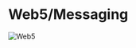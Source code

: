 # Web5/Messaging 

![Web5](https://cdn.loom.com/images/originals/16e4700809cc46909464c349450528d9.jpg?Policy=eyJTdGF0ZW1lbnQiOlt7IlJlc291cmNlIjoiaHR0cHM6Ly9jZG4ubG9vbS5jb20vaW1hZ2VzL29yaWdpbmFscy8xNmU0NzAwODA5Y2M0NjkwOTQ2NGMzNDk0NTA1MjhkOS5qcGciLCJDb25kaXRpb24iOnsiRGF0ZUxlc3NUaGFuIjp7IkFXUzpFcG9jaFRpbWUiOjE2ODY4MzY1NjB9fX1dfQ__&Key-Pair-Id=APKAJQIC5BGSW7XXK7FQ&Signature=LUXTGyPha1RL1CI9lRhpG%7EEnQY4u3Wq3An0iHryZuUS3U0BbB3aGCNN7XFQ5%7ENhiGH6XuhuQTMVSWm%7E6xx2iMhkuGKLE7pZVvvT44W1oTxPcFTTkwwxwHHYdxD520gWOpjWCUtu8haYRB8xRakInmodzmN2wTH4vYBNJXekCfllVisYReEVPci0ls%7EjZClatyVn9NKf9VVNb1-B70jkzvZYKzPOGyPAbLea4gFv8hL8D0JzCclwdqpXIUSs3JB3hG3PO3vYoLQ26oPIGgPxclrK2vC0%7EBz4ViHmVSv8oZO31KxJuiAGCpJr0C%7EdnJjkSBZuFx2hHZ9QcCJUZKOHGDw__)